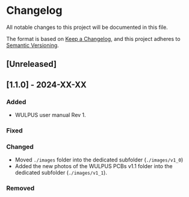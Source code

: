 # Changelog

All notable changes to this project will be documented in this file.

The format is based on [Keep a Changelog](https://keepachangelog.com/en/1.0.0/),
and this project adheres to [Semantic Versioning](https://semver.org/spec/v2.0.0.html).

## [Unreleased]

## [1.1.0] - 2024-XX-XX

### Added

- WULPUS user manual Rev 1.

### Fixed

### Changed

- Moved `./images` folder into the dedicated subfolder (`./images/v1_0`)
- Added the new photos of the WULPUS PCBs v1.1 folder into the dedicated subfolder (`./images/v1_1`).

### Removed